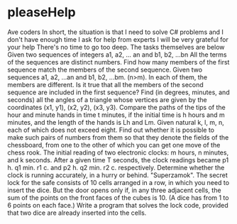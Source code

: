 # pleaseHelp
Ave coders In short, the situation is that I need to solve C# problems and I don't have enough time I ask for help from experts I will be very grateful for your help There's no time to go too deep. The tasks themselves are below   Given two sequences of integers a1, a2, ... an and b1, b2, ...bn All the terms of the sequences are distinct numbers. Find how many members of the first sequence match the members of the second sequence.  Given two sequences a1, a2, ...an and b1, b2, ...bm. (n>m). In each of them, the members are different. Is it true that all the members of the second sequence are included in the first sequence?   Find (in degrees, minutes, and seconds) all the angles of a triangle whose vertices are given by the coordinates (x1, y1), (x2, y2), (x3, y3).  Compare the paths of the tips of the hour and minute hands in time t minutes, if the initial time is h hours and m minutes, and the length of the hands is Lh and Lm.  Given natural k, l, m, n, each of which does not exceed eight. Find out whether it is possible to make such pairs of numbers from them so that they denote the fields of the chessboard, from one to the other of which you can get one move of the chess rook.    The initial reading of two electronic clocks: m hours, n minutes, and k seconds. After a given time T seconds, the clock readings became p1 h. q1 min. r1 c. and p2 h. q2 min. r2 c. respectively. Determine whether the clock is running accurately, in a hurry or behind.    "Superzamok". The secret lock for the safe consists of 10 cells arranged in a row, in which you need to insert the dice. But the door opens only if, in any three adjacent cells, the sum of the points on the front faces of the cubes is 10. (A dice has from 1 to 6 points on each face.) Write a program that solves the lock code, provided that two dice are already inserted into the cells.
